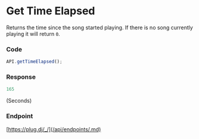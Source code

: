 # Get Time Elapsed

Returns the time since the song started playing. If there is no song currently playing it will return `0`.

### Code

```js
API.getTimeElapsed();
```

### Response

```js
165
```
(Seconds)

### Endpoint

[https://plug.dj/_/](/api/endpoints/.md)